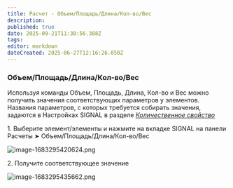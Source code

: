 ```yaml
---
title: Расчет - Объем/Площадь/Длина/Кол-во/Вес
description: 
published: true
date: 2025-09-21T11:30:56.388Z
tags: 
editor: markdown
dateCreated: 2025-06-27T12:16:26.050Z
---
```


### **Объем/Площадь/Длина/Кол-во/Вес**

Используя команды Объем, Площадь, Длина, Кол-во и Вес можно получить значения соответствующих параметров у элементов. Названия параметров, с которых требуется собирать значения, задаются в Настройках SIGNAL в разделе [_Количественное свойство_](https://wiki.sgnl.pro/ru/tools/tools-work/quantitative-property)

1\. Выберите элемент/элементы и нажмите на вкладке SIGNAL на панели Расчеты ➤ Объем/Площадь/Длина/Кол-во/Вес

![image-1683295420624.png](https://lh7-rt.googleusercontent.com/docsz/AD_4nXctr9jFQ2dbOU4SU8O_lEvXNix_wr7qAVqEKPSE4uR6yo7XAIvSr5gMajpIT5jWtBNkvdGgiGstQEkEh1qPhb1-Tyhm2fq1hZojrB42ghIqIiAcw2ElUqyDOUkio8Zd-z_OTlTqTLZKWLXwvLnaZA?key=V-vloVcvu-n1OxyRBn_LVg)

2\. Получите соответствующее значение

![image-1683295435662.png](https://lh7-rt.googleusercontent.com/docsz/AD_4nXcvKee2EnSBbC3KT18rEEVAJJCl-PtbuGaGnE-1dwSkOz3RWkZZYMDMNHIVL3JjfknNaoJ5dMf4nDYgTjnTta63rMsar7YXHkOAz9_3DXU-oAozs7E5ysooSSe-KUVGCRDFdp7fYzKNm2LnEAZsgA?key=V-vloVcvu-n1OxyRBn_LVg)